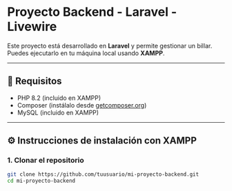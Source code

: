 # Proyecto Backend - Laravel - Livewire

Este proyecto está desarrollado en **Laravel** y permite gestionar un billar. Puedes ejecutarlo en tu máquina local usando **XAMPP**.

---

## 🧰 Requisitos

- PHP 8.2 (incluido en XAMPP)
- Composer (instálalo desde [getcomposer.org](https://getcomposer.org))
- MySQL (incluido en XAMPP)

---

## ⚙️ Instrucciones de instalación con XAMPP

### 1. Clonar el repositorio
```bash
git clone https://github.com/tuusuario/mi-proyecto-backend.git
cd mi-proyecto-backend
